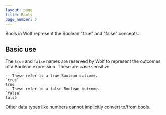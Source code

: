```yaml
---
layout: page
title: Bools
page_number: 3
---
```


Bools in Wolf represent the Boolean "true" and "false" concepts.

## Basic use

The `true` and `false` names are reserved by Wolf to represent the outcomes of
a Boolean expression. These are case sensitive.

```
-- These refer to a true Boolean outcome.
`true`
true
-- These refer to a false Boolean outcome.
`false`
false
```

Other data types like numbers cannot implicitly convert to/from bools.